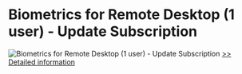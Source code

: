 # Biometrics for Remote Desktop (1 user) - Update Subscription
![Biometrics for Remote Desktop (1 user) - Update Subscription](https://mycommerce.akamaized.net/api/pimages/P300765879/BIG/300765879.GIF)
[>> Detailed information](https://secure.shareit.com/shareit/product.html?productid=300765879&affiliateid=200057808)